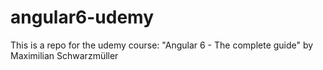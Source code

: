 # angular6-udemy
This is a repo for the udemy course:  "Angular 6 - The complete guide" by Maximilian Schwarzmüller
